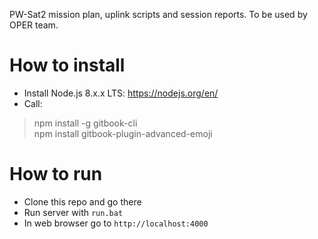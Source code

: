PW-Sat2 mission plan, uplink scripts and session reports. To be used by OPER team.

# How to install
* Install Node.js 8.x.x LTS: https://nodejs.org/en/
* Call:
> npm install -g gitbook-cli <br/>
> npm install gitbook-plugin-advanced-emoji

# How to run
* Clone this repo and go there
* Run server with `run.bat`
* In web browser go to `http://localhost:4000`
